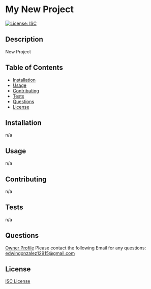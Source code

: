 # My New Project
[![License: ISC](https://img.shields.io/badge/License-ISC-blue.svg)](https://opensource.org/licenses/ISC)

## Description
New Project

## Table of Contents
- [Installation](#installation)
- [Usage](#usage)
- [Contributing](#contributing)
- [Tests](#tests)
- [Questions](#questions)
- [License](#license)

## Installation
n/a

## Usage
n/a

## Contributing
n/a

## Tests
n/a

## Questions
[Owner Profile](https://github.com/WinGonzalez)
Please contact the following Email for any questions: edwingonzalez12915@gmail.com

## License
[ISC License](https://opensource.org/licenses/ISC)